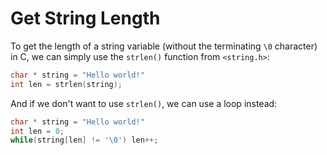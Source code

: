 # Get String Length

To get the length of a string variable (without the terminating `\0` character) in C, we can simply use the `strlen()` function from `<string.h>`:

```c
char * string = "Hello world!"
int len = strlen(string);
```

And if we don't want to use `strlen()`, we can use a loop instead:

```c
char * string = "Hello world!"
int len = 0;
while(string[len] != '\0') len++;
```
